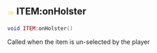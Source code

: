 ## ![shared](.gitbook/assets/shared.png) ITEM:onHolster


```lua
void ITEM:onHolster()
```

Called when the item is un-selected by the player




